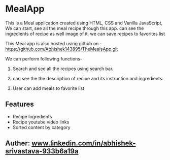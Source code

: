 # MealApp

This is a Meal application created using HTML, CSS and Vanilla JavaScript, We can start, see all the meal recipe through this app. can see the ingredients of recipe as well image of it. we can save recipes to favorites list

This Meal app is also hosted using github on -
https://github.com/Abhishek143895/TheMealsApp.git

We can perform following functions-

1. Search and see all the recipes using search bar.

2. can see the the description of recipe and its instruction and ingredients.

3. User can add meals to favorite list


## Features

- Recipe Ingredients
- Recipe youtube video links
- Sorted content by category

## Auther: www.linkedin.com/in/abhishek-srivastava-933b6a19a
